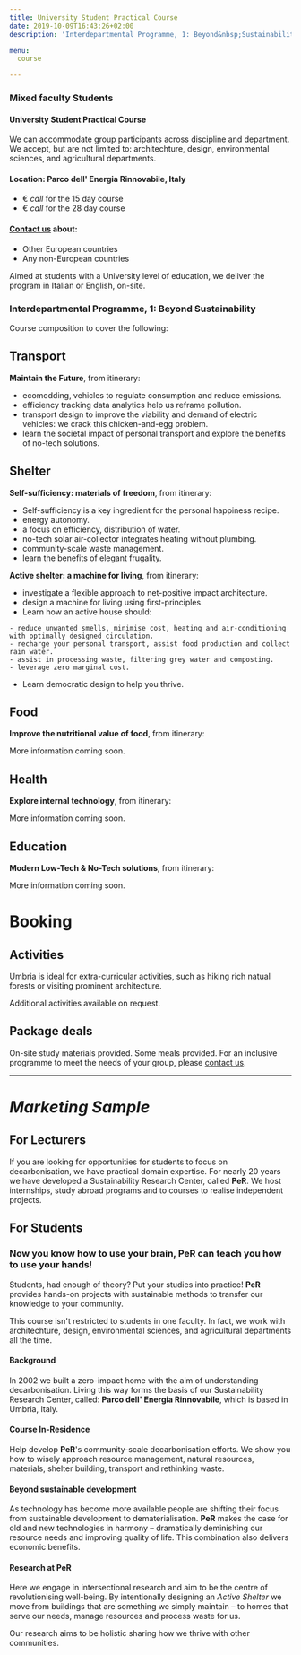 ```yaml
---
title: University Student Practical Course
date: 2019-10-09T16:43:26+02:00
description: 'Interdepartmental Programme, 1: Beyond&nbsp;Sustainability'

menu:
  course

---
```

<!--**PeR** Sustainability Research Center-->

### Mixed faculty Students 
#### University Student Practical Course

We can accommodate group participants across discipline and department. We accept, but are not limited to: architechture, design, environmental sciences, and agricultural departments.

<!--Restricted to 15 participants, or less.-->

#### Location: **Parco dell' Energia Rinnovabile**, Italy

- € _call_<!--1,200--> for the 15 day course
- € _call_<!--1,800--> for the 28 day course

#### [Contact us](https://rvo.lt/contact/) about:

- Other European countries
- Any non-European countries

Aimed at students with a University level of education, we deliver the program in Italian or English, on-site. 

### Interdepartmental Programme, 1: Beyond&nbsp;Sustainability

Course composition to cover the following:

## Transport

**Maintain the Future**, from itinerary:

- ecomodding, vehicles to regulate consumption and reduce emissions. 
- efficiency tracking data analytics help us reframe pollution.
- transport design to improve the viability and demand of electric vehicles: we crack this chicken-and-egg problem.
- learn the societal impact of personal transport and explore the benefits of no-tech solutions.

## Shelter

**Self-sufficiency: materials of freedom**, from itinerary:

- Self-sufficiency is a key ingredient for the personal happiness recipe.
- energy autonomy.
- a focus on efficiency, distribution of water.
- no-tech solar air-collector integrates heating without plumbing.
- community-scale waste management.
- learn the benefits of elegant frugality.


**Active shelter: a machine for living**, from itinerary:

- investigate a flexible approach to net-positive impact architecture.
- design a machine for living using first-principles.
- Learn how an active house should:
<!--	- minimise waste and excess costs.-->
	- reduce unwanted smells, minimise cost, heating and air-conditioning with optimally designed circulation.
	- recharge your personal transport, assist food production and collect rain water.
	- assist in processing waste, filtering grey water and composting.
	- leverage zero marginal cost.
- Learn democratic design to help you thrive.

## Food

**Improve the nutritional value of food**, from itinerary:

More information coming soon.

## Health

**Explore internal technology**, from itinerary: 

More information coming soon.

## Education

**Modern Low-Tech & No-Tech solutions**, from itinerary:

More information coming soon.

# Booking

## Activities

Umbria is ideal for extra-curricular activities, such as hiking rich natual forests or visiting prominent architecture.

Additional activities available on request.

<!--Marketing:
This course isn't restricted to students in one faculty. In fact, we have shared our knowledge across architechture, design, environmental sciences, and agricultural departments.
-->

## Package deals

On-site study materials provided. Some meals provided. For an inclusive programme to meet the needs of your group, please [contact us](https://rvo.lt/contact/).

<hr/>

# _Marketing Sample_

## For Lecturers

If you are looking for opportunities for students to focus on decarbonisation, we have practical domain expertise. For nearly 20 years we have developed a Sustainability Research Center, called **PeR**. We host  internships, study abroad programs and to courses to realise independent projects.

## For Students

### Now you know how to use your brain, **PeR** can teach you how to use your hands!

Students, had enough of theory? Put your studies into practice! **PeR** provides hands-on projects with sustainable methods to transfer our knowledge to your community. 

This course isn't restricted to students in one faculty. In fact, we work with architechture, design, environmental sciences, and agricultural departments all the&nbsp;time.

#### Background
In 2002 we built a zero-impact home with the aim of understanding decarbonisation. Living this way forms the basis of our Sustainability Research Center, called: **Parco dell' Energia Rinnovabile**, which is based in Umbria, Italy. 

#### Course In-Residence
Help develop **PeR**'s community-scale decarbonisation efforts. We show you how to wisely approach resource management, natural resources, materials, shelter building, transport and rethinking waste. 

#### Beyond sustainable development
As technology has become more available people are shifting their focus from sustainable development to dematerialisation. **PeR** makes the case for old and new technologies in harmony – dramatically deminishing our resource needs and improving quality of life. This combination also delivers economic benefits.

#### Research at **PeR**
Here we engage in intersectional research and aim to be the centre of revolutionising well-being. By intentionally designing an _Active&nbsp;Shelter_ we move from buildings that are something we simply maintain – to homes that serve our needs, manage resources and process waste for us.  

Our research aims to be holistic sharing how we thrive with other communities.